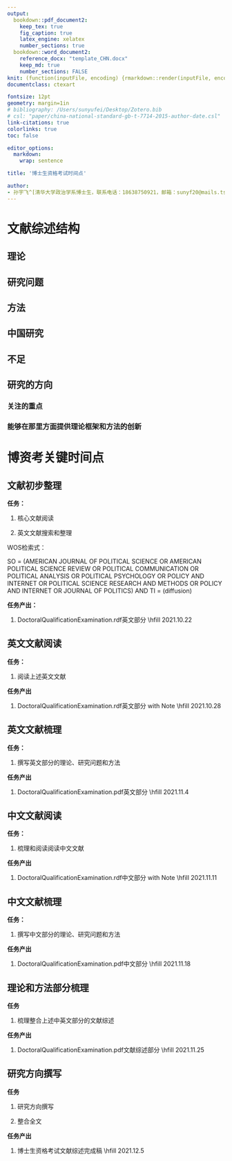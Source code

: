 ```yaml
---
output:
  bookdown::pdf_document2:
    keep_tex: true
    fig_caption: true
    latex_engine: xelatex
    number_sections: true
  bookdown::word_document2:
    reference_docx: "template_CHN.docx"
    keep_md: true
    number_sections: FALSE
knit: (function(inputFile, encoding) {rmarkdown::render(inputFile, encoding = encoding, output_format = c("bookdown::word_document2", "bookdown::pdf_document2")) })
documentclass: ctexart

fontsize: 12pt
geometry: margin=1in
# bibliography: /Users/sunyufei/Desktop/Zotero.bib
# csl: "paper/china-national-standard-gb-t-7714-2015-author-date.csl"
link-citations: true
colorlinks: true
toc: false

editor_options: 
  markdown: 
    wrap: sentence

title: '博士生资格考试时间点'

author:
- 孙宇飞^[清华大学政治学系博士生，联系电话：18638750921，邮箱：sunyf20@mails.tsinghua.edu.cn]
---
```




# 文献综述结构

## 理论

## 研究问题

## 方法

## 中国研究

## 不足

## 研究的方向

### 关注的重点

### 能够在那里方面提供理论框架和方法的创新


# 博资考关键时间点

## 文献初步整理

**任务：**

1. 核心文献阅读

1. 英文文献搜索和整理

WOS检索式：

SO = (AMERICAN JOURNAL OF POLITICAL SCIENCE OR AMERICAN POLITICAL SCIENCE REVIEW OR POLITICAL COMMUNICATION OR POLITICAL ANALYSIS OR POLITICAL PSYCHOLOGY OR POLICY AND INTERNET OR POLITICAL SCIENCE RESEARCH AND METHODS OR POLICY AND INTERNET OR JOURNAL OF POLITICS) AND TI = (diffusion)

**任务产出：**

1. DoctoralQualificationExamination.rdf英文部分 \hfill 2021.10.22

## 英文文献阅读

**任务：**

1. 阅读上述英文文献

**任务产出**

1. DoctoralQualificationExamination.rdf英文部分 with Note \hfill 2021.10.28


## 英文文献梳理

**任务：**

1. 撰写英文部分的理论、研究问题和方法

**任务产出**

1. DoctoralQualificationExamination.pdf英文部分 \hfill 2021.11.4

## 中文文献阅读

**任务：**

1. 梳理和阅读阅读中文文献

**任务产出**

1. DoctoralQualificationExamination.rdf中文部分 with Note \hfill 2021.11.11

## 中文文献梳理

**任务：**

1. 撰写中文部分的理论、研究问题和方法

**任务产出**

1. DoctoralQualificationExamination.pdf中文部分 \hfill 2021.11.18

## 理论和方法部分梳理

**任务**

1. 梳理整合上述中英文部分的文献综述

**任务产出**

1. DoctoralQualificationExamination.pdf文献综述部分 \hfill 2021.11.25

## 研究方向撰写

**任务**

1. 研究方向撰写

1. 整合全文

**任务产出**

1. 博士生资格考试文献综述完成稿 \hfill 2021.12.5

